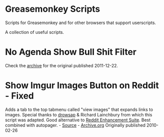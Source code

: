 # Greasemonkey Scripts
Scripts for Greasemonkey and for other browsers that support userscripts.

A collection of useful scripts.

# No Agenda Show Bull Shit Filter
Check the [archive](/archive) for the original published 2011-12-22.

# Show Imgur Images Button on Reddit - Fixed
Adds a tab to the top tabmenu called "view images" that expands links to images. Special thanks to [drowsap](https://www.reddit.com/r/AskReddit/comments/9ydts/anybody_else_ready_for_another_redditor_picture/c0f0ltr) & Richard Lainchbury from which this script was adapted. Good alternative to [Reddit Enhancement Suite](http://redditenhancementsuite.com/). Best combined with autopager. - [Source](http://userscripts-mirror.org/scripts/show/67729) - [Archive.org](https://web.archive.org/web/20141019170728/http://userscripts-mirror.org/scripts/show/67729)
Originally published 2010-02-26
